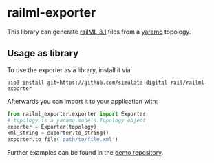 # railml-exporter

This library can generate [railML 3.1](https://www.railml.org) files from a [yaramo](https://github.com/simulate-digital-rail/yaramo) topology.

## Usage as library

To use the exporter as a library, install it via:
```shell
pip3 install git+https://github.com/simulate-digital-rail/railml-exporter
```

Afterwards you can import it to your application with:
```python
from railml_exporter.exporter import Exporter
# topology is a yaramo.models.Topology object
exporter = Exporter(topology)
xml_string = exporter.to_string()
exporter.to_file('path/to/file.xml')
```

Further examples can be found in the [demo repository](https://github.com/simulate-digital-rail/yaramo).
